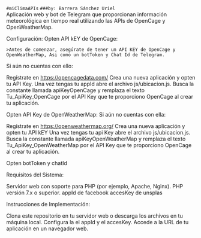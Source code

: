 `#miClimaAPIs`
`###by: Barrera Sánchez Uriel`  
Aplicación web y bot de Telegram que proporcionan información meteorológica en tiempo real utilizando las APIs de OpenCage y OpenWeatherMap.  
  
Configuración: Opten API kEY de OpenCage:  
  
`>Antes de comenzar, asegúrate de tener un API KEY de OpenCage y OpenWeatherMap, Asi como un botToken y Chat Id de Telegram.`

Si aún no cuentas con ello:

Regístrate en https://opencagedata.com/
Crea una nueva aplicación y opten tu API Key. Una vez tengas tu appId abre el archivo js/ubicacion.js. Busca la constante llamada apiKeyOpenCage y remplaza el texto Tu_ApiKey_OpenCage por el API Key que te proporciono OpenCage al crear tu aplicación.

Opten API Key de OpenWeatherMap: Si aún no cuentas con ella:

Regístrate en https://openweathermap.org/
Crea una nueva aplicación y opten tu API kEY Una vez tengas tu api Key abre el archivo js/ubicacion.js. Busca la constante llamada apiKeyOpenWeatherMap y remplaza el texto Tu_ApiKey_OpenWeatherMap por el API Key que te proporciono OpenCage al crear tu aplicación.

Opten botToken y chatId

Requisitos del Sistema:

Servidor web con soporte para PHP (por ejemplo, Apache, Nginx). PHP versión 7.x o superior. appId de facebook accesKey de unsplas

Instrucciones de Implementación:

Clona este repositorio en tu servidor web o descarga los archivos en tu máquina local. Configura la el appId y el accesKey. Accede a la URL de tu aplicación en un navegador web.
